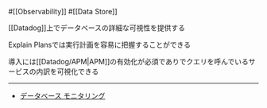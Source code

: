 #[[Observability]] #[[Data Store]]

[[Datadog]]上でデータベースの詳細な可視性を提供する

Explain Plansでは実行計画を容易に把握することができる

導入には[[Datadog/APM|APM]]の有効化が必須でありでクエリを呼んでいるサービスの内訳を可視化できる

---

- [データベース モニタリング](https://docs.datadoghq.com/ja/database_monitoring/)